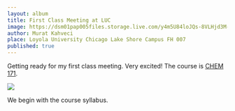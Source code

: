 ```yaml
---
layout: album
title: First Class Meeting at LUC
image: https://dsm01pap005files.storage.live.com/y4m5U84loJQs-8VLHjd3M-JuDBFbaQHt2W3YIirp-VTdrGPjLPuQEUOCMVcLkpMKxJ9d00lRojvw0maPB6pT7MGFg_YtCqW03NqxfAyNXx2Zx_aR2fAaWsutLrHA29Yq1LEUMz2D-DZGmtkrQkwvTzhNDHOdjjjgtHCqXiZ0Bei4dA3R2cR2QZHuu3CrFaaoz_S?width=1200&height=900&cropmode=none
author: Murat Kahveci
place: Loyola University Chicago Lake Shore Campus FH 007
published: true
---
```

Getting ready for my first class meeting. Very excited! The course is [CHEM 171](/hsm).

![](https://dsm01pap005files.storage.live.com/y4mDQID7Q-9qxqzVuWj5qvqk-t4muhInrCEJ5NxLJ1BmB6oiRXiK7E1xPdptBS5YT79RrFPcI7FGxsCNAdzze8cB55b7eHK8j2WacLR03QAXVcUndWW5il498qHPkhN8w1ZL2OxcWqXwv8ljdmRnq_nLOvPlIr8x4nJx4OtvqeLcXu5fupOwWSvr54QpCdpK5KO?width=1024&height=684&cropmode=none) 

We begin with the course syllabus. 
